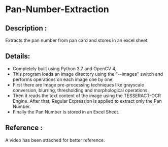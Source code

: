 # Pan-Number-Extraction #

## Description : 
Extracts the pan number from pan card and stores in an excel sheet

## Details:
* Completely built using Python 3.7 and OpenCV 4,
* This program loads an image directory using the "--images" switch and performs operations on each image one by one.
* First there are Image pre-processing techniques like grayscale conversion, blurring, thresholding and morphological operations.
* Then it reads the text content of the image using the TESSERACT-OCR Engine. After that, Regular Expression is applied to extract only the Pan Number.
* Finally the Pan Number is stored in an Excel Sheet.

## Reference :
A video has been attached for better reference.

